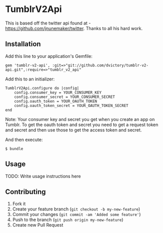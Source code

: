 # TumblrV2Api

This is based off the twitter api found at - https://github.com/jnunemaker/twitter. Thanks to all his hard work.

## Installation

Add this line to your application's Gemfile:

    gem 'tumblr-v2-api', :git=>"git://github.com/dvictory/tumblr-v2-api.git",:require=>"tumblr_v2_api"

Add this to an initializer:

    TumblrV2Api.configure do |config|
        config.consumer_key = YOUR_CONSUMER_KEY
        config.consumer_secret = YOUR_CONSUMER_SECRET
        config.oauth_token = YOUR_OAUTH_TOKEN
        config.oauth_token_secret = YOUR_OAUTH_TOKEN_SECRET
    end

Note: Your consumer key and secret you get when you create an app on Tumblr.  To get the oauth token and secret you need to get a request token
and secret and then use those to get the access token and secret.

And then execute:

    $ bundle

## Usage

TODO: Write usage instructions here

## Contributing

1. Fork it
2. Create your feature branch (`git checkout -b my-new-feature`)
3. Commit your changes (`git commit -am 'Added some feature'`)
4. Push to the branch (`git push origin my-new-feature`)
5. Create new Pull Request
